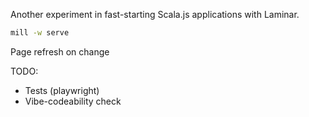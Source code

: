 Another experiment in fast-starting Scala.js applications with Laminar.

```sh
mill -w serve
```

Page refresh on change

TODO:
- Tests (playwright)
- Vibe-codeability check